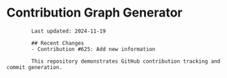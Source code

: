 # Contribution Graph Generator
            
            Last updated: 2024-11-19
            
            ## Recent Changes
            - Contribution #625: Add new information
            
            This repository demonstrates GitHub contribution tracking and commit generation.
        